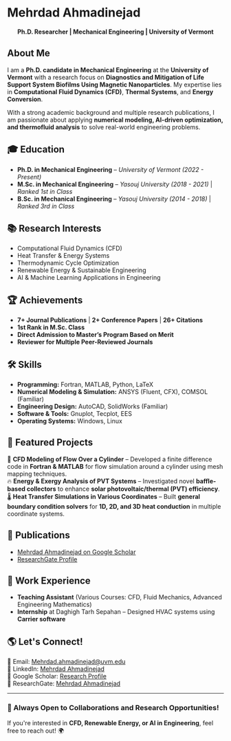 # Mehrdad Ahmadinejad
<p align="center"><strong>Ph.D. Researcher | Mechanical Engineering | University of Vermont</strong></p>

## About Me
I am a **Ph.D. candidate in Mechanical Engineering** at the **University of Vermont** with a research focus on **Diagnostics and Mitigation of Life Support System Biofilms Using Magnetic Nanoparticles**. My expertise lies in **Computational Fluid Dynamics (CFD)**, **Thermal Systems**, and **Energy Conversion**.

With a strong academic background and multiple research publications, I am passionate about applying **numerical modeling, AI-driven optimization, and thermofluid analysis** to solve real-world engineering problems.

## 🎓 Education
- **Ph.D. in Mechanical Engineering** – *University of Vermont (2022 - Present)*
- **M.Sc. in Mechanical Engineering** – *Yasouj University (2018 - 2021)* | *Ranked 1st in Class*
- **B.Sc. in Mechanical Engineering** – *Yasouj University (2014 - 2018)* | *Ranked 3rd in Class*

## 📚 Research Interests
- Computational Fluid Dynamics (CFD)
- Heat Transfer & Energy Systems
- Thermodynamic Cycle Optimization
- Renewable Energy & Sustainable Engineering
- AI & Machine Learning Applications in Engineering

## 🏆 Achievements
- **7+ Journal Publications** | **2+ Conference Papers** | **26+ Citations**
- **1st Rank in M.Sc. Class**
- **Direct Admission to Master’s Program Based on Merit**
- **Reviewer for Multiple Peer-Reviewed Journals**

## 🛠️ Skills
- **Programming:** Fortran, MATLAB, Python, LaTeX
- **Numerical Modeling & Simulation:** ANSYS (Fluent, CFX), COMSOL (Familiar)
- **Engineering Design:** AutoCAD, SolidWorks (Familiar)
- **Software & Tools:** Gnuplot, Tecplot, EES
- **Operating Systems:** Windows, Linux

## 📂 Featured Projects
🚀 **CFD Modeling of Flow Over a Cylinder** – Developed a finite difference code in **Fortran & MATLAB** for flow simulation around a cylinder using mesh mapping techniques.  
🔥 **Energy & Exergy Analysis of PVT Systems** – Investigated novel **baffle-based collectors** to enhance **solar photovoltaic/thermal (PVT) efficiency**.  
🌡️ **Heat Transfer Simulations in Various Coordinates** – Built **general boundary condition solvers** for **1D, 2D, and 3D heat conduction** in multiple coordinate systems.  

## 📖 Publications
- [Mehrdad Ahmadinejad on Google Scholar](https://scholar.google.com/citations?user=Q_K8vd8AAAAJ&hl=en)
- [ResearchGate Profile](https://www.researchgate.net/profile/Mehrdad-Ahmadinejad-2)

## 💼 Work Experience
- **Teaching Assistant** (Various Courses: CFD, Fluid Mechanics, Advanced Engineering Mathematics)
- **Internship** at Daghigh Tarh Sepahan – Designed HVAC systems using **Carrier software**

## 🌎 Let's Connect!
📧 Email: [Mehrdad.ahmadinejad@uvm.edu](mailto:Mehrdad.ahmadinejad@uvm.edu)  
🔗 LinkedIn: [Mehrdad Ahmadinejad](https://www.linkedin.com/in/mehrdad-ahmadinejad-6b7990200)  
📄 Google Scholar: [Research Profile](https://scholar.google.com/citations?user=Q_K8vd8AAAAJ&hl=en)  
🔬 ResearchGate: [Mehrdad Ahmadinejad](https://www.researchgate.net/profile/Mehrdad-Ahmadinejad-2)  

---

### 🚀 Always Open to Collaborations and Research Opportunities!  
If you're interested in **CFD, Renewable Energy, or AI in Engineering**, feel free to reach out! 🌍
